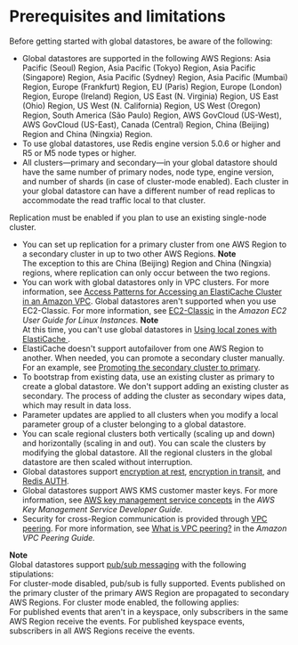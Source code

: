 # Prerequisites and limitations<a name="Redis-Global-Datastores-Getting-Started"></a>

Before getting started with global datastores, be aware of the following:
+ Global datastores are supported in the following AWS Regions: Asia Pacific \(Seoul\) Region, Asia Pacific \(Tokyo\) Region, Asia Pacific \(Singapore\) Region, Asia Pacific \(Sydney\) Region, Asia Pacific \(Mumbai\) Region, Europe \(Frankfurt\) Region, EU \(Paris\) Region, Europe \(London\) Region, Europe \(Ireland\) Region, US East \(N\. Virginia\) Region, US East \(Ohio\) Region, US West \(N\. California\) Region, US West \(Oregon\) Region, South America \(São Paulo\) Region, AWS GovCloud \(US\-West\), AWS GovCloud \(US\-East\), Canada \(Central\) Region, China \(Beijing\) Region and China \(Ningxia\) Region\. 
+ To use global datastores, use Redis engine version 5\.0\.6 or higher and R5 or M5 node types or higher\.
+  All clusters—primary and secondary—in your global datastore should have the same number of primary nodes, node type, engine version, and number of shards \(in case of cluster\-mode enabled\)\. Each cluster in your global datastore can have a different number of read replicas to accommodate the read traffic local to that cluster\. 

  Replication must be enabled if you plan to use an existing single\-node cluster\.
+ You can set up replication for a primary cluster from one AWS Region to a secondary cluster in up to two other AWS Regions\. 
**Note**  
The exception to this are China \(Beijing\) Region and China \(Ningxia\) regions, where replication can only occur between the two regions\. 
+ You can work with global datastores only in VPC clusters\. For more information, see [Access Patterns for Accessing an ElastiCache Cluster in an Amazon VPC](elasticache-vpc-accessing.md)\. Global datastores aren't supported when you use EC2\-Classic\. For more information, see [EC2\-Classic](https://docs.aws.amazon.com//AWSEC2/latest/UserGuide/ec2-classic-platform.html) in the *Amazon EC2 User Guide for Linux Instances\.*
**Note**  
At this time, you can't use global datastores in [Using local zones with ElastiCache ](Local_zones.md)\.
+ ElastiCache doesn't support autofailover from one AWS Region to another\. When needed, you can promote a secondary cluster manually\. For an example, see [Promoting the secondary cluster to primary](Redis-Global-Datastores-Console.md#Redis-Global-Datastores-Console-Promote-Secondary)\. 
+ To bootstrap from existing data, use an existing cluster as primary to create a global datastore\. We don't support adding an existing cluster as secondary\. The process of adding the cluster as secondary wipes data, which may result in data loss\. 
+ Parameter updates are applied to all clusters when you modify a local parameter group of a cluster belonging to a global datastore\. 
+ You can scale regional clusters both vertically \(scaling up and down\) and horizontally \(scaling in and out\)\. You can scale the clusters by modifying the global datastore\. All the regional clusters in the global datastore are then scaled without interruption\.
+ Global datastores support [encryption at rest](https://docs.aws.amazon.com/AmazonElastiCache/latest/red-ug/at-rest-encryption.html), [encryption in transit](https://docs.aws.amazon.com/AmazonElastiCache/latest/red-ug/in-transit-encryption.html), and [Redis AUTH](https://docs.aws.amazon.com/AmazonElastiCache/latest/red-ug/auth.html)\. 
+  Global datastores support AWS KMS customer master keys\. For more information, see [AWS key management service concepts](https://docs.aws.amazon.com/kms/latest/developerguide/concepts.html#master_keys) in the *AWS Key Management Service Developer Guide\.* 
+  Security for cross\-Region communication is provided through [VPC peering](https://docs.aws.amazon.com/vpc/latest/peering/what-is-vpc-peering.html)\. For more information, see [What is VPC peering?](https://docs.aws.amazon.com/vpc/latest/peering/what-is-vpc-peering.html) in the *Amazon VPC Peering Guide\.* 

**Note**  
Global datastores support [pub/sub messaging](https://docs.aws.amazon.com/AmazonElastiCache/latest/red-ug/elasticache-use-cases.html#elasticache-for-redis-use-cases-messaging) with the following stipulations:  
For cluster\-mode disabled, pub/sub is fully supported\. Events published on the primary cluster of the primary AWS Region are propagated to secondary AWS Regions\.
For cluster mode enabled, the following applies:  
For published events that aren't in a keyspace, only subscribers in the same AWS Region receive the events\.
For published keyspace events, subscribers in all AWS Regions receive the events\.
